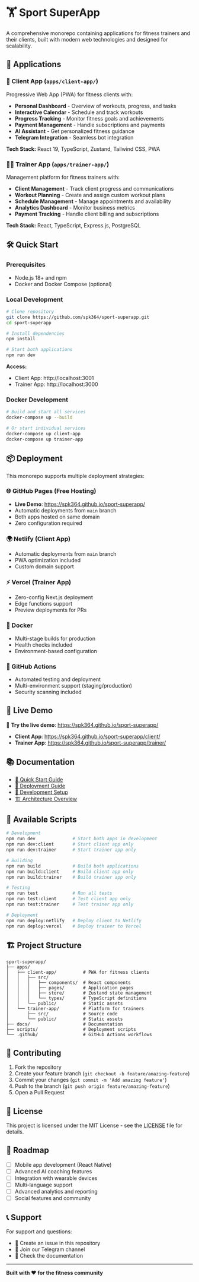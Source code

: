 # 🏋️ Sport SuperApp

A comprehensive monorepo containing applications for fitness trainers and their clients, built with modern web technologies and designed for scalability.

## 🚀 Applications

### 📱 Client App (`apps/client-app/`)
Progressive Web App (PWA) for fitness clients with:
- **Personal Dashboard** - Overview of workouts, progress, and tasks
- **Interactive Calendar** - Schedule and track workouts
- **Progress Tracking** - Monitor fitness goals and achievements  
- **Payment Management** - Handle subscriptions and payments
- **AI Assistant** - Get personalized fitness guidance
- **Telegram Integration** - Seamless bot integration

**Tech Stack:** React 19, TypeScript, Zustand, Tailwind CSS, PWA

### 👨‍💼 Trainer App (`apps/trainer-app/`)
Management platform for fitness trainers with:
- **Client Management** - Track client progress and communications
- **Workout Planning** - Create and assign custom workout plans
- **Schedule Management** - Manage appointments and availability
- **Analytics Dashboard** - Monitor business metrics
- **Payment Tracking** - Handle client billing and subscriptions

**Tech Stack:** React, TypeScript, Express.js, PostgreSQL

## 🛠️ Quick Start

### Prerequisites
- Node.js 18+ and npm
- Docker and Docker Compose (optional)

### Local Development

```bash
# Clone repository
git clone https://github.com/spk364/sport-superapp.git
cd sport-superapp

# Install dependencies
npm install

# Start both applications
npm run dev
```

**Access:**
- Client App: http://localhost:3001
- Trainer App: http://localhost:3000

### Docker Development

```bash
# Build and start all services
docker-compose up --build

# Or start individual services
docker-compose up client-app
docker-compose up trainer-app
```

## 📦 Deployment

This monorepo supports multiple deployment strategies:

### 🌐 GitHub Pages (Free Hosting)
- **Live Demo**: https://spk364.github.io/sport-superapp/
- Automatic deployments from `main` branch
- Both apps hosted on same domain
- Zero configuration required

### 🌍 Netlify (Client App)
- Automatic deployments from `main` branch
- PWA optimization included
- Custom domain support

### ⚡ Vercel (Trainer App)  
- Zero-config Next.js deployment
- Edge functions support
- Preview deployments for PRs

### 🐳 Docker
- Multi-stage builds for production
- Health checks included
- Environment-based configuration

### 🔄 GitHub Actions
- Automated testing and deployment
- Multi-environment support (staging/production)
- Security scanning included

## 🎯 Live Demo

🚀 **Try the live demo**: https://spk364.github.io/sport-superapp/

- **Client App**: https://spk364.github.io/sport-superapp/client/
- **Trainer App**: https://spk364.github.io/sport-superapp/trainer/

## 📚 Documentation

- [📖 Quick Start Guide](./QUICKSTART.md)
- [🚀 Deployment Guide](./DEPLOY.md)
- [🔧 Development Setup](./docs/development.md)
- [🏗️ Architecture Overview](./docs/architecture.md)

## 🧪 Available Scripts

```bash
# Development
npm run dev              # Start both apps in development
npm run dev:client       # Start client app only
npm run dev:trainer      # Start trainer app only

# Building
npm run build            # Build both applications
npm run build:client     # Build client app only
npm run build:trainer    # Build trainer app only

# Testing
npm run test             # Run all tests
npm run test:client      # Test client app only
npm run test:trainer     # Test trainer app only

# Deployment
npm run deploy:netlify   # Deploy client to Netlify
npm run deploy:vercel    # Deploy trainer to Vercel
```

## 🏗️ Project Structure

```
sport-superapp/
├── apps/
│   ├── client-app/          # PWA for fitness clients
│   │   ├── src/
│   │   │   ├── components/  # React components
│   │   │   ├── pages/       # Application pages
│   │   │   ├── store/       # Zustand state management
│   │   │   └── types/       # TypeScript definitions
│   │   └── public/          # Static assets
│   └── trainer-app/         # Platform for trainers
│       ├── src/             # Source code
│       └── public/          # Static assets
├── docs/                    # Documentation
├── scripts/                 # Deployment scripts
└── .github/                 # GitHub Actions workflows
```

## 🤝 Contributing

1. Fork the repository
2. Create your feature branch (`git checkout -b feature/amazing-feature`)
3. Commit your changes (`git commit -m 'Add amazing feature'`)
4. Push to the branch (`git push origin feature/amazing-feature`)
5. Open a Pull Request

## 📄 License

This project is licensed under the MIT License - see the [LICENSE](LICENSE) file for details.

## 🎯 Roadmap

- [ ] Mobile app development (React Native)
- [ ] Advanced AI coaching features
- [ ] Integration with wearable devices
- [ ] Multi-language support
- [ ] Advanced analytics and reporting
- [ ] Social features and community

## 📞 Support

For support and questions:
- 📧 Create an issue in this repository
- 💬 Join our Telegram channel
- 📖 Check the documentation

---

**Built with ❤️ for the fitness community**
